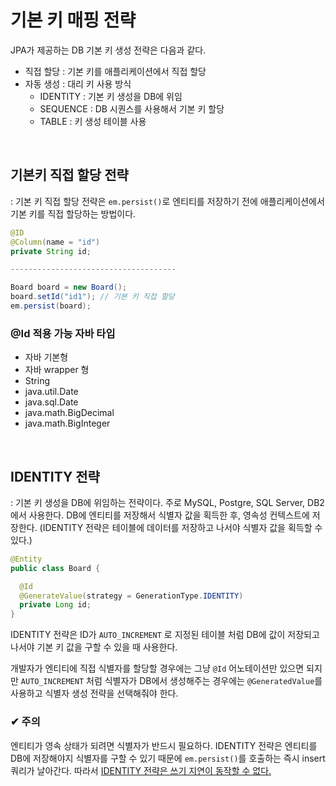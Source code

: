# 기본 키 매핑 전략

JPA가 제공하는 DB 기본 키 생성 전략은 다음과 같다.

- 직접 할당 : 기본 키를 애플리케이션에서 직접 할당
- 자동 생성 : 대리 키 사용 방식
  - IDENTITY : 기본 키 생성을 DB에 위임
  - SEQUENCE : DB 시퀀스를 사용해서 기본 키 할당
  - TABLE : 키 생성 테이블 사용

<br/>

## 기본키 직접 할당 전략

: 기본 키 직접 할당 전략은 `em.persist()`로 엔티티를 저장하기 전에 애플리케이션에서 기본 키를 직접 할당하는 방법이다.

```java
@ID
@Column(name = "id")
private String id;

-------------------------------------

Board board = new Board();
board.setId("id1"); // 기본 키 직접 할당
em.persist(board);
```

### @Id 적용 가능 자바 타입

- 자바 기본형
- 자바 wrapper 형
- String
- java.util.Date
- java.sql.Date
- java.math.BigDecimal
- java.math.BigInteger

<br/>

## IDENTITY 전략

: 기본 키 생성을 DB에 위임하는 전략이다. 주로 MySQL, Postgre, SQL Server, DB2에서 사용한다.
DB에 엔티티를 저장해서 식별자 값을 획득한 후, 영속성 컨텍스트에 저장한다.
(IDENTITY 전략은 테이블에 데이터를 저장하고 나서야 식별자 값을 획득할 수 있다.)

```java
@Entity
public class Board {

  @Id
  @GenerateValue(strategy = GenerationType.IDENTITY)
  private Long id;
}
```

IDENTITY 전략은 ID가 `AUTO_INCREMENT` 로 지정된 테이블 처럼 DB에 값이 저장되고 나서야 기본 키 값을 구할 수 있을 때 사용한다.

개발자가 엔티티에 직접 식별자를 할당할 경우에는 그냥 `@Id` 어노테이션만 있으면 되지만 `AUTO_INCREMENT` 처럼 식별자가 DB에서 생성해주는 경우에는 `@GeneratedValue`를 사용하고 식별자 생성 전략을 선택해줘야 한다.

### ✔︎ 주의

엔티티가 영속 상태가 되려면 식별자가 반드시 필요하다. IDENTITY 전략은 엔티티를 DB에 저장해야지 식별자를 구할 수 있기 때문에 `em.persist()`를 호출하는 즉시 insert 쿼리가 날아간다. 따라서 <u>IDENTITY 전략은 쓰기 지연이 동작할 수 없다.</u>
